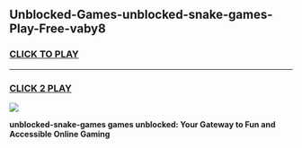 
## Unblocked-Games-unblocked-snake-games-Play-Free-vaby8
<h3>
<a href="https://premium76.site?title=unblocked-snake-games&ref=20A">CLICK TO PLAY</a></h3>
<hr>

<h3>
<a href="https://premium76.site?title=unblocked-snake-games&ref=20A">CLICK 2 PLAY</a>
  
</h3>

<a href="https://premium76.site?title=unblocked-snake-games&ref=20A"><img src="https://clearcache.store/games.png"></a>


**unblocked-snake-games games unblocked: Your Gateway to Fun and Accessible Online Gaming**
